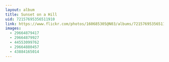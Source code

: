 ```yaml
---
layout: album
title: Sunset on a Hill
uid: 72157695356511910
link: https://www.flickr.com/photos/160685305@N03/albums/72157695356511910
images:
  - 29664879417
  - 29664879927
  - 44553099762
  - 29664880457
  - 43884165014
---
```


